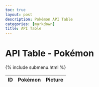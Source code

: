 ```yaml
---
toc: true
layout: post
description: Pokémon API Table
categories: [markdown]
title: API Table
---
```

# API Table - Pokémon

{% include submenu.html %}

<table>
    <thead>
        <tr>
            <th>ID</th>
            <th>Pokémon</th>
            <th>Picture</th>
        </tr>
    </thead>
    <tbody id="result">
    </tbody>
</table>

<script>
var pokeCount = 898 // This is the current number of total pokemon
var pokeName = ""
var pokeID = ""
var pokeIMG = ""
var temp = ""

const options = {
  method: 'GET',
};

const pokeFilter = [
    "nidoran-f",
    "nidoran-m",
    "deoxsys-normal",
    "wormadam-plant",
    "porygon-z",
    "giratina-altered",
    "shaymin-land",
    "basculin-red-striped",
    "darmanitan-standard",
    "tornadus-incarnate",
    "thundurus-incarnate",
    "landorus-incarnate",
    "meloetta-aria",
    "meowstic-male",
    "aegislash-shield",
    "pumpkaboo-average",
    "gourgeist-average",
    "zygarde-50",
    "oricorio-baile",
    "lycanroc-midday",
    "wishiwashi-solo",
    "type-null",
    "minior-red-meteor",
    "mimikyu-disguised",
    "toxtricity-amped",
    "eiscue-ice",
    "indeedee-male",
    "morpeko-full-belly",
    "urshifu-single-strike"
]

const pokeFiltered = [
    "nidoran",
    "nidoran",
    "deoxsys",
    "wormadam",
    "porygon-Z",
    "giratina",
    "shaymin",
    "basculin",
    "darmanitan",
    "tornadus",
    "thundurus",
    "landorus",
    "meloetta",
    "meowstic",
    "aegislash",
    "pumpkaboo",
    "gourgeist",
    "zygarde",
    "oricorio",
    "lycanroc",
    "wishiwashi",
    "type: Null",
    "minior",
    "mimikyu",
    "toxtricity",
    "eiscue",
    "indeedee",
    "morpeko",
    "urshifu"
]

// function getRandomInt(max) {
//     return Math.floor(Math.random() * max);
// }
// Use this later for Who's that Pokemon

for (var i = 1; i <= pokeCount; i++) {
    fetch('https://pokeapi.co/api/v2/pokemon/' + i, options)
    .then(response => response.json().then(data => {
    pokeName = data.name;
    pokeID = data.id;
    pokeIMG = data.sprites.front_default;

    // if (pokeName == pokeFilter) {
    //     k = pokeFilter.indexOf(pokeName)
    //     pokeName = pokeFiltered[k]
    // }

    temp += "<tr>"
    temp += "<td>" + pokeID + "</td>"
    temp += "<td>" + pokeName.charAt(0).toUpperCase() + pokeName.slice(1) + "</td>"
    temp += '<td><img src="' + pokeIMG + '"></td> </tr>'
    document.getElementById('result').innerHTML = temp;
    }))
}
</script>